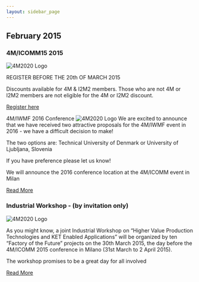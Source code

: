 ```yaml
---
layout: sidebar_page
---
```


## February 2015

### 4M/ICOMM15 2015

![4M2020 Logo](/4m-association/assets/images/files/conference.jpg)

REGISTER BEFORE THE 20th OF MARCH 2015

Discounts available for 4M & I2M2 members. Those who are not 4M or I2M2 members are not eligible for the 4M or I2M2 discount.

[Register here](/4m-association/conference/2015)


4M/IWMF 2016 Conference 
![4M2020 Logo](/4m-association/assets/images/files/2016-conference.jpg)
We are excited to announce that we have received two attractive proposals for the 4M/IWMF event in 2016 - we have a difficult decision to make!

The two options are: Technical University of Denmark or University of Ljubljana, Slovenia

If you have preference please let us know!
 
We will announce the 2016 conference location at the 4M/ICOMM event in Milan

[Read More](/4m-association/content/4MIWMF-2016-Proposals)


### Industrial Workshop - (by invitation only)

![4M2020 Logo](/4m-association/assets/images/files/ind-workshop.jpg)

As you might know, a joint Industrial Workshop on “Higher Value Production Technologies and KET Enabled Applications” will be organized by  ten “Factory of the Future” projects on the 30th March 2015, the day before the 4M/ICOMM 2015 conference in Milano (31st March to 2 April 2015).  
 
The workshop promises to be a great day for all involved

[Read More](/4m-association/bulletin/2015/March/INDUSTRIAL-WORKSHOP)

